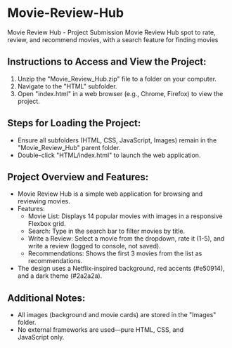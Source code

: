 # Movie-Review-Hub
Movie Review Hub - Project Submission
Movie Review Hub spot to rate, review, and recommend movies, with a search feature for finding movies

## Instructions to Access and View the Project:
1. Unzip the "Movie_Review_Hub.zip" file to a folder on your computer.
2. Navigate to the "HTML" subfolder.
3. Open "index.html" in a web browser (e.g., Chrome, Firefox) to view the project.

## Steps for Loading the Project:
- Ensure all subfolders (HTML, CSS, JavaScript, Images) remain in the "Movie_Review_Hub" parent folder.
- Double-click "HTML/index.html" to launch the web application.

## Project Overview and Features:
- Movie Review Hub is a simple web application for browsing and reviewing movies.
- Features:
  - Movie List: Displays 14 popular movies with images in a responsive Flexbox grid.
  - Search: Type in the search bar to filter movies by title.
  - Write a Review: Select a movie from the dropdown, rate it (1-5), and write a review (logged to console, not saved).
  - Recommendations: Shows the first 3 movies from the list as recommendations.
- The design uses a Netflix-inspired background, red accents (#e50914), and a dark theme (#2a2a2a).

## Additional Notes:
- All images (background and movie cards) are stored in the "Images" folder.
- No external frameworks are used—pure HTML, CSS, and JavaScript only.
 

